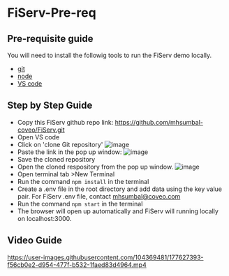 # FiServ-Pre-req

## Pre-requisite guide

You will need to install the followig tools to run the FiServ demo locally.

- [git](https://git-scm.com/downloads)
- [node](https://nodejs.org/en/download/)
- [VS code](https://code.visualstudio.com/)

## Step by Step Guide


- Copy this FiServ github repo link: https://github.com/mhsumbal-coveo/FiServ.git
- Open VS code
- Click on 'clone Git repository'
![image](https://user-images.githubusercontent.com/104369481/177623981-7d136a87-467a-476e-be97-da2dde5045d2.png)
- Paste the link in the pop up window:
![image](https://user-images.githubusercontent.com/104369481/177624229-2cd8a486-7a66-4c54-9708-3529c90d0e29.png)
- Save the cloned repository 
- Open the cloned respository from the pop up window.
![image](https://user-images.githubusercontent.com/104369481/177624606-47a288c9-b0c9-4bc4-a21f-a03845ae2852.png)
- Open terminal tab >New Terminal
- Run the command ```npm install``` in the terminal
- Create a .env file in the root directory and add data using the key value pair. For FiServ .env file, contact mhsumbal@coveo.com
- Run the command ```npm start``` in the terminal
- The browser will open up automatically and FiServ will running locally on localhost:3000.

## Video Guide
https://user-images.githubusercontent.com/104369481/177627393-f56cb0e2-d954-477f-b532-1faed83d4964.mp4

